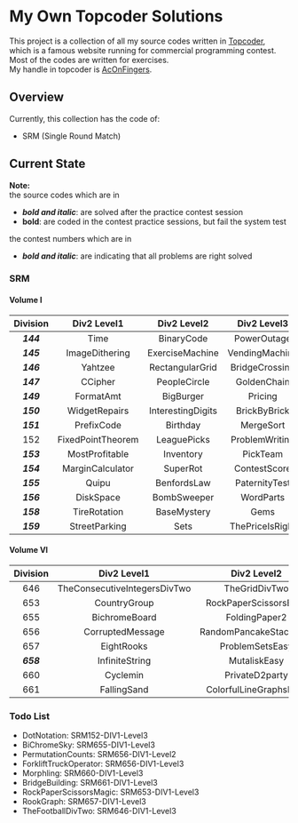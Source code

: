 # My Own Topcoder Solutions
This project is a collection of all my source codes written in [Topcoder](http://www.topcoder.com), which is a
famous
website running for commercial programming contest. Most of the codes are written for exercises.  
My handle in topcoder is [AcOnFingers](http://community.topcoder.com/tc?module=Mem$berProfile&cr=23086905).

## Overview

Currently, this collection has the code of:
* SRM (Single Round Match)

## Current State

**Note:**  
the source codes which are in
* **_bold and italic_**: are solved after the practice contest session 
* **bold**: are coded in the contest practice sessions, but fail the system test

the contest numbers which are in
* **_bold and italic_**: are indicating that all problems are right solved

### SRM

#### Volume I

| Division | Div2 Level1  | Div2 Level2 | Div2 Level3 | Div1 Level1 | Div1 Level2 | Div1 Level3 |
:---:|:---:|:---:|:---:|:---:|:---:|:---:|
**_144_** | Time | BinaryCode | PowerOutage | _(empty)_ | Lottery | PenLift | 
**_145_** | ImageDithering | ExerciseMachine | VendingMachine | Bonuses | _(empty)_ | HillHike | 
**_146_** | Yahtzee | RectangularGrid | BridgeCrossing |  _(empty)_  | Masterbrain | Roundabout |
**_147_** | CCipher | PeopleCircle | GoldenChain |  _(empty)_  | Dragons | Flags | 
**_149_** | FormatAmt | BigBurger | Pricing | _(empty)_ | MessageMess | GForce | 
**_150_** | WidgetRepairs | InterestingDigits | BrickByBrick | _(empty)_ | StripePainter | RoboCourier | 
**_151_** | PrefixCode | Birthday | MergeSort | Archimedes | _(empty)_ | Gauss | 
152 | FixedPointTheorem | LeaguePicks | ProblemWriting | _(empty)_ | QuiningTopCoder | | 
**_153_** | MostProfitable | Inventory | PickTeam | _(empty)_ | Collision | GasStations | 
**_154_** | MarginCalculator | SuperRot | ContestScore | CheatCode | _(empty)_ | PossibleOrders | 
**_155_** | Quipu | BenfordsLaw | PaternityTest | _(empty)_ | QuipuReader | RedBlack |
**_156_** | DiskSpace | BombSweeper | WordParts | _(empty)_ | SmartElevator | PathFinding |
**_158_** | TireRotation | BaseMystery | Gems | _(empty)_ | StampPads | Jumper |
**_159_** | StreetParking | Sets | ThePriceIsRight | FryingHamburgers | _(empty)_ | PointsOnAxis |


#### Volume VI

| Division | Div2 Level1  | Div2 Level2 | Div2 Level3 | Div1 Level1 | Div1 Level2 | Div1 Level3 |
:---:|:---:|:---:|:---:|:---:|:---:|:---:|
646 | TheConsecutiveIntegersDivTwo | TheGridDivTwo | TheFootballDivTwo | TheConsecutiveIntegersDivOne | TheGridDivOne | |
653 | CountryGroup | RockPaperScissorsEasy | SingingEasy | CountryGroupHard | **_Singing_** | |
655 | BichromeBoard | FoldingPaper2 | NineEasy | BichromePainting | Nine | |
656 | CorruptedMessage | RandomPancakeStackDiv2 | PermutationCountsDiv2 | RandomPancakeStack | | |
657 | EightRooks | ProblemSetsEasy | PolynomialRemainder | ProblemSets | **_PolynomialGCD_** | |
**_658_** | InfiniteString | MutaliskEasy | OddEvenTreeHard | OddEvenTree | Mutalisk | DancingForever |
660 | Cyclemin | PrivateD2party | Powerit | Coversta | Privateparty | |
661 | FallingSand | ColorfulLineGraphsDiv2 | BridgeBuildingDiv2 | MissingLCM | **_ColorfulLineGraphs_** | |
 

### Todo List
* DotNotation: SRM152-DIV1-Level3
* BiChromeSky: SRM655-DIV1-Level3
* PermutationCounts: SRM656-DIV1-Level2
* ForkliftTruckOperator: SRM656-DIV1-Level3
* Morphling: SRM660-DIV1-Level3
* BridgeBuilding: SRM661-DIV1-Level3
* RockPaperScissorsMagic: SRM653-DIV1-Level3
* RookGraph: SRM657-DIV1-Level3
* TheFootballDivTwo: SRM646-DIV1-Level3